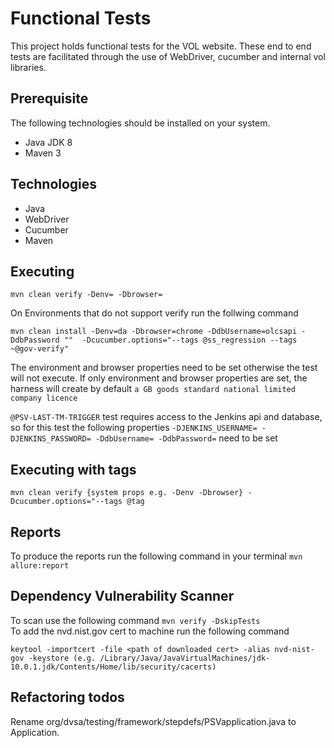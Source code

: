 # Functional Tests
This project holds functional tests for the VOL website. These end to end tests are facilitated through the use of WebDriver, cucumber and internal vol libraries.

## Prerequisite 
The following technologies should be installed on your system.
* Java JDK 8
* Maven 3

## Technologies
* Java
* WebDriver
* Cucumber
* Maven


## Executing
``mvn clean verify -Denv= -Dbrowser= ``

On Environments that do not support verify run the follwing command 

``mvn clean install -Denv=da -Dbrowser=chrome -DdbUsername=olcsapi -DdbPassword ""  -Dcucumber.options="--tags @ss_regression --tags ~@gov-verify" ``

  
The environment and browser properties need to be set otherwise the test will not execute. If only environment and browser properties are set, the harness will
create by default ``a GB goods standard national limited company licence``

``@PSV-LAST-TM-TRIGGER`` test requires access to the Jenkins api and database, so for this test the following properties 
``-DJENKINS_USERNAME= -DJENKINS_PASSWORD= -DdbUsername= -DdbPassword=`` need to be set

## Executing with tags
``mvn clean verify {system props e.g. -Denv -Dbrowser} -Dcucumber.options="--tags @tag``

## Reports
To produce the reports run the following command in your terminal
``mvn allure:report``

## Dependency Vulnerability Scanner
To scan use the following command ``mvn verify -DskipTests``   
To add the nvd.nist.gov cert to machine run the following command 
 
``keytool -importcert -file <path of downloaded cert> -alias nvd-nist-gov -keystore (e.g. /Library/Java/JavaVirtualMachines/jdk-10.0.1.jdk/Contents/Home/lib/security/cacerts)``

## Refactoring todos
Rename org/dvsa/testing/framework/stepdefs/PSVapplication.java to Application.

